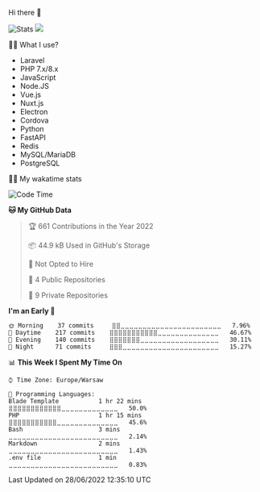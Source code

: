 Hi there 👋

![Stats](https://github-readme-stats.vercel.app/api?username=Hyd3r1&show_icons=true&theme=radical)
<img src="https://github-readme-stats.vercel.app/api/top-langs/?username=Hyd3r1&theme=radical&layout=compact">

👨‍💻 What I use?
* Laravel
* PHP 7.x/8.x
* JavaScript
* Node.JS
* Vue.js
* Nuxt.js
* Electron
* Cordova
* Python
* FastAPI
* Redis
* MySQL/MariaDB
* PostgreSQL


👋🏼 My wakatime stats

<!--START_SECTION:waka-->
![Code Time](http://img.shields.io/badge/Code%20Time-128%20hrs%2044%20mins-blue)

**🐱 My GitHub Data** 

> 🏆 661 Contributions in the Year 2022
 > 
> 📦 44.9 kB Used in GitHub's Storage 
 > 
> 🚫 Not Opted to Hire
 > 
> 📜 4 Public Repositories 
 > 
> 🔑 9 Private Repositories  
 > 
**I'm an Early 🐤** 

```text
🌞 Morning    37 commits     ⣿⣿⣀⣀⣀⣀⣀⣀⣀⣀⣀⣀⣀⣀⣀⣀⣀⣀⣀⣀⣀⣀⣀⣀⣀   7.96% 
🌆 Daytime    217 commits    ⣿⣿⣿⣿⣿⣿⣿⣿⣿⣿⣿⣀⣀⣀⣀⣀⣀⣀⣀⣀⣀⣀⣀⣀⣀   46.67% 
🌃 Evening    140 commits    ⣿⣿⣿⣿⣿⣿⣿⣀⣀⣀⣀⣀⣀⣀⣀⣀⣀⣀⣀⣀⣀⣀⣀⣀⣀   30.11% 
🌙 Night      71 commits     ⣿⣿⣿⣀⣀⣀⣀⣀⣀⣀⣀⣀⣀⣀⣀⣀⣀⣀⣀⣀⣀⣀⣀⣀⣀   15.27%

```


📊 **This Week I Spent My Time On** 

```text
⌚︎ Time Zone: Europe/Warsaw

💬 Programming Languages: 
Blade Template           1 hr 22 mins        ⣿⣿⣿⣿⣿⣿⣿⣿⣿⣿⣿⣿⣀⣀⣀⣀⣀⣀⣀⣀⣀⣀⣀⣀⣀   50.0% 
PHP                      1 hr 15 mins        ⣿⣿⣿⣿⣿⣿⣿⣿⣿⣿⣿⣀⣀⣀⣀⣀⣀⣀⣀⣀⣀⣀⣀⣀⣀   45.6% 
Bash                     3 mins              ⣀⣀⣀⣀⣀⣀⣀⣀⣀⣀⣀⣀⣀⣀⣀⣀⣀⣀⣀⣀⣀⣀⣀⣀⣀   2.14% 
Markdown                 2 mins              ⣀⣀⣀⣀⣀⣀⣀⣀⣀⣀⣀⣀⣀⣀⣀⣀⣀⣀⣀⣀⣀⣀⣀⣀⣀   1.43% 
.env file                1 min               ⣀⣀⣀⣀⣀⣀⣀⣀⣀⣀⣀⣀⣀⣀⣀⣀⣀⣀⣀⣀⣀⣀⣀⣀⣀   0.83%

```


 Last Updated on 28/06/2022 12:35:10 UTC
<!--END_SECTION:waka-->
